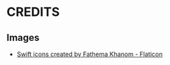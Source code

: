 #  CREDITS

## Images
- <a href="https://www.flaticon.com/free-icons/swift" title="swift icons">Swift icons created by Fathema Khanom - Flaticon</a>
